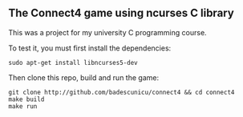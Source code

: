 ## The Connect4 game using ncurses C library
This was a project for my university C programming course.

To test it, you must first install the dependencies:
```
sudo apt-get install libncurses5-dev
```

Then clone this repo, build and run the game:
```
git clone http://github.com/badescunicu/connect4 && cd connect4
make build
make run
```
